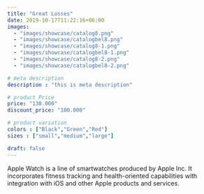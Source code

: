 ```yaml
---
title: "Great Losses"
date: 2019-10-17T11:22:16+06:00
images: 
  - "images/showcase/catalog8.png"
  - "images/showcase/catalogbel8.png"
  - "images/showcase/catalog8-1.png"
  - "images/showcase/catalogbel8-1.png"
  - "images/showcase/catalog8-2.png"
  - "images/showcase/catalogbel8-2.png"

# meta description
description : "this is meta description"

# product Price
price: "130.000"
discount_price: "100.000"

# product variation
colors : ["Black","Green","Red"]
sizes : ["small","medium","large"]

draft: false
---
```


Apple Watch is a line of smartwatches produced by Apple Inc. It incorporates fitness tracking and health-oriented capabilities with integration with iOS and other Apple products and services.
